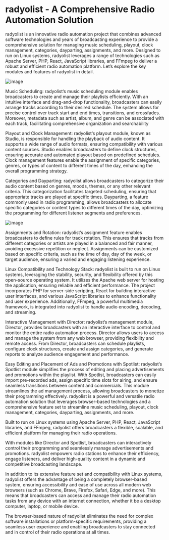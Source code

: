 # radyolist - A Comprehensive Radio Automation Solution


radyolist is an innovative radio automation project that combines advanced software technologies and years of broadcasting experience to provide a comprehensive solution for managing music scheduling, playout, clock management, categories, dayparting, assignments, and more. Designed to run on Linux systems, radyolist leverages a range of technologies such as Apache Server, PHP, React, JavaScript libraries, and FFmpeg to deliver a robust and efficient radio automation platform. Let’s explore the key modules and features of radyolist in detail.

![image](https://github.com/emrehakan-ai/radyolist/assets/99765625/62418ecb-4d0c-4add-9647-5258998b0a71)



Music Scheduling: radyolist‘s music scheduling module enables broadcasters to create and manage their playlists efficiently. With an intuitive interface and drag-and-drop functionality, broadcasters can easily arrange tracks according to their desired schedule. The system allows for precise control over track start and end times, transitions, and crossfades. Moreover, metadata such as artist, album, and genre can be associated with each track, facilitating comprehensive organization and searchability


Playout and Clock Management: radyolist‘s playout module, known as Studio, is responsible for handling the playback of audio content. It supports a wide range of audio formats, ensuring compatibility with various content sources. Studio enables broadcasters to define clock structures, ensuring accurate and automated playout based on predefined schedules. Clock management features enable the assignment of specific categories, genres, or types of content to different times of the day, enhancing the overall programming strategy.

Categories and Dayparting: radyolist allows broadcasters to categorize their audio content based on genres, moods, themes, or any other relevant criteria. This categorization facilitates targeted scheduling, ensuring that appropriate tracks are played at specific times. Dayparting, a feature commonly used in radio programming, allows broadcasters to allocate specific categories or content types to different times of the day, optimizing the programming for different listener segments and preferences.

![image](https://github.com/emrehakan-ai/radyolist/assets/99765625/6dfde194-d94c-424a-b7d2-f19ce6b0c725)


Assignments and Rotation: radyolist‘s assignment feature enables broadcasters to define rules for track rotation. This ensures that tracks from different categories or artists are played in a balanced and fair manner, avoiding excessive repetition or neglect. Assignments can be customized based on specific criteria, such as the time of day, day of the week, or target audience, ensuring a varied and engaging listening experience.

Linux Compatibility and Technology Stack: radyolist is built to run on Linux systems, leveraging the stability, security, and flexibility offered by this open-source operating system. It utilizes the Apache web server for hosting the application, ensuring reliable and efficient performance. The project incorporates PHP for server-side scripting, React for building interactive user interfaces, and various JavaScript libraries to enhance functionality and user experience. Additionally, FFmpeg, a powerful multimedia framework, is integrated into radyolist to handle audio encoding, decoding, and streaming.

Interactive Management with Director: radyolist‘s management module, Director, provides broadcasters with an interactive interface to control and monitor the entire radio automation process. Director allows users to access and manage the system from any web browser, providing flexibility and remote access. From Director, broadcasters can schedule playlists, configure clock structures, create and assign categories, and generate reports to analyze audience engagement and performance.

Easy Editing and Placement of Ads and Promotions with Spotlist: radyolist‘s Spotlist module simplifies the process of editing and placing advertisements and promotions within the playlist. With Spotlist, broadcasters can easily import pre-recorded ads, assign specific time slots for airing, and ensure seamless transitions between content and commercials. This module streamlines the ad management process, allowing broadcasters to monetize their programming effectively.
radyolist is a powerful and versatile radio automation solution that leverages browser-based technologies and a comprehensive feature set to streamline music scheduling, playout, clock management, categories, dayparting, assignments, and more.



Built to run on Linux systems using Apache Server, PHP, React, JavaScript libraries, and FFmpeg, radyolist offers broadcasters a flexible, scalable, and efficient platform for managing their radio operations.

With modules like Director and Spotlist, broadcasters can interactively control their programming and seamlessly manage advertisements and promotions. radyolist empowers radio stations to enhance their efficiency, engage listeners, and deliver high-quality content in a dynamic and competitive broadcasting landscape.

In addition to its extensive feature set and compatibility with Linux systems, radyolist offers the advantage of being a completely browser-based system, ensuring accessibility and ease of use across all modern web browsers (such as Chrome, Brave, Firefox, Safari, Edge, and more). This means that broadcasters can access and manage their radio automation tasks from any device with an internet connection, whether it be a desktop computer, laptop, or mobile device.

The browser-based nature of radyolist eliminates the need for complex software installations or platform-specific requirements, providing a seamless user experience and enabling broadcasters to stay connected and in control of their radio operations at all times.
